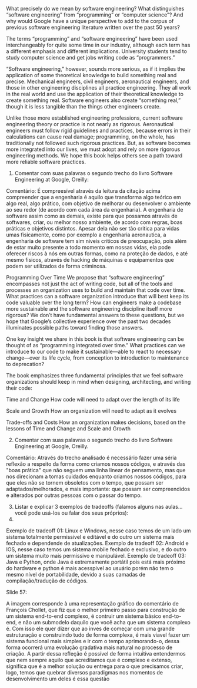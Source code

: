 What precisely do we mean by software engineering? What distinguishes “software engineering” from “programming” or “computer science”? And why would Google have a unique perspective to add to the corpus of previous software engineering literature written over the past 50 years?

The terms “programming” and “software engineering” have been used interchangeably for quite some time in our industry, although each term has a different emphasis and different implications. University students tend to study computer science and get jobs writing code as “programmers.”

“Software engineering,” however, sounds more serious, as if it implies the application of some theoretical knowledge to build something real and precise. Mechanical engineers, civil engineers, aeronautical engineers, and those in other engineering disciplines all practice engineering. They all work in the real world and use the application of their theoretical knowledge to create something real. Software engineers also create “something real,” though it is less tangible than the things other engineers create.

Unlike those more established engineering professions, current software engineering theory or practice is not nearly as rigorous. Aeronautical engineers must follow rigid guidelines and practices, because errors in their calculations can cause real damage; programming, on the whole, has traditionally not followed such rigorous practices. But, as software becomes more integrated into our lives, we must adopt and rely on more rigorous engineering methods. We hope this book helps others see a path toward more reliable software practices.

1. Comentar com suas palavras o segundo trecho do livro Software Engineering at Google, Oreilly:
   
Comentário: É compreesível através da leitura da citação acima compreender que a engenharia é aquilo que transforma algo teórico em algo real, algo prático, com objetivo de melhorar ou desenvolver o ambiente ao seu redor (de acordo com cada área da engenharia). A engenharia de software assim como as demais, existe para que possamos através de softwares, criar, ou melhor nosso ambiente, de acordo com regras, boas práticas e objetivos distintos. Apesar dela não ser tão critica para vidas umas fisicamente, como por exemplo a engenharia aeronautica, a engenharia de software tem sim niveis criticos de preocupação, pois além de estar muito presente a todo momento em nossas vidas, ela pode oferecer riscos à nós em outras formas, como na proteção de dados, e até mesmo fisicos, através de hacking de máquinas e equipamentos que podem ser utilizados de forma criminosa.

Programming Over Time We propose that “software engineering” encompasses not just the act of writing code, but all of the tools and processes an organization uses to build and maintain that code over time. What practices can a software organization introduce that will best keep its code valuable over the long term? How can engineers make a codebase more sustainable and the software engineering discipline itself more rigorous? We don’t have fundamental answers to these questions, but we hope that Google’s collective experience over the past two decades illuminates possible paths toward finding those answers.

One key insight we share in this book is that software engineering can be thought of as “programming integrated over time.” What practices can we introduce to our code to make it sustainable—able to react to necessary change—over its life cycle, from conception to introduction to maintenance to deprecation?

The book emphasizes three fundamental principles that we feel software organizations should keep in mind when designing, architecting, and writing their code:

Time and Change How code will need to adapt over the length of its life

Scale and Growth How an organization will need to adapt as it evolves

Trade-offs and Costs How an organization makes decisions, based on the lessons of Time and Change and Scale and Growth

2. Comentar com suas palavras o segundo trecho do livro Software Engineering at Google, Oreilly.
   
Comentário: Através do trecho analisado é necessário fazer uma séria reflexão a respeito da forma como criamos nossos códigos, e através das "boas prática" que não seguem uma linha linear de pensamento, mas que nos direcionam a tomas cuidados enquanto criamos nossos códigos, para que eles não se tornem obsoletos com o tempo, que possam ser adaptados/melhorados, e mais importante: que possam ser compreendidos e alterados por outras pessoas com o passar do tempo.

3. Listar e explicar 3 exemplos de tradeoffs (falamos alguns nas aulas... você pode usá-los ou falar dos seus próprios):
4. 
Exemplo de tradeoff 01: Linux e Windows, nesse caso temos de um lado um sistema totalmente permissivel e editável e do outro um sistema mais fechado e dependende de atualizações.
Exemplo de tradeoff 02: Android e IOS, nesse caso temos um sistema mobile fechado e exclusivo, e do outro um sistema muito mais permissivo e manipulável.
Exemplo de tradeoff 03: Java e Python, onde Java é extremamente portátil pois está mais próximo do hardware e python é mais acesspivel ao usuário porém não tem o mesmo nível de portabilidade, devido a suas camadas de compilação/tradução de códigos.

Slide 57:

A imagem corresponde à uma representação gráfico do comentário de François Chollet, que fiz que o melhor primeiro passo para construção de um sistema end-to-end complexo, é contruir um sistema básico end-to-end, e não um submodelo daquilo que você acha que um sistema complexo é. Com isso ele quer dizer que ao inves de começar com uma grande estruturação e construindo tudo de forma complexa, é mais viavel fazer um sistema funcional mais simples e ir com o tempo aprimorando-o, dessa forma ocorrerá uma evolução gradativa mais natural no processo de criação. A partir dessa refleção é possível de forma intuitiva entendermos que nem sempre aquilo que acreditamos que é complexo e extenso, significa que é a melhor solução ou entrega para o que precisamos criar, logo, temos que quebrar diversos paradigmas nos momentos de desenvolvimento um deles é essa questão
